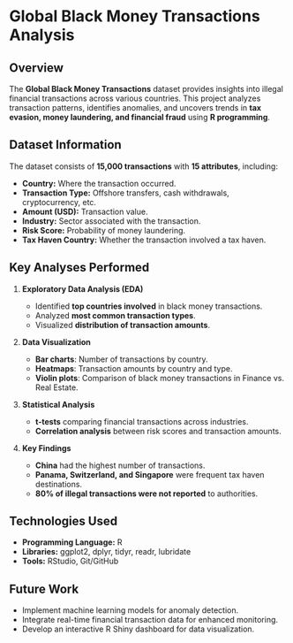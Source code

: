# Global Black Money Transactions Analysis

## Overview
The **Global Black Money Transactions** dataset provides insights into illegal financial transactions across various countries. This project analyzes transaction patterns, identifies anomalies, and uncovers trends in **tax evasion, money laundering, and financial fraud** using **R programming**.

## Dataset Information
The dataset consists of **15,000 transactions** with **15 attributes**, including:
- **Country:** Where the transaction occurred.
- **Transaction Type:** Offshore transfers, cash withdrawals, cryptocurrency, etc.
- **Amount (USD):** Transaction value.
- **Industry:** Sector associated with the transaction.
- **Risk Score:** Probability of money laundering.
- **Tax Haven Country:** Whether the transaction involved a tax haven.

## Key Analyses Performed
1. **Exploratory Data Analysis (EDA)**
   - Identified **top countries involved** in black money transactions.
   - Analyzed **most common transaction types**.
   - Visualized **distribution of transaction amounts**.

2. **Data Visualization**
   - **Bar charts**: Number of transactions by country.
   - **Heatmaps**: Transaction amounts by country and type.
   - **Violin plots**: Comparison of black money transactions in Finance vs. Real Estate.

3. **Statistical Analysis**
   - **t-tests** comparing financial transactions across industries.
   - **Correlation analysis** between risk scores and transaction amounts.

4. **Key Findings**
   - **China** had the highest number of transactions.
   - **Panama, Switzerland, and Singapore** were frequent tax haven destinations.
   - **80% of illegal transactions were not reported** to authorities.

## Technologies Used
- **Programming Language:** R
- **Libraries:** ggplot2, dplyr, tidyr, readr, lubridate
- **Tools:** RStudio, Git/GitHub

## Future Work
- Implement machine learning models for anomaly detection.
- Integrate real-time financial transaction data for enhanced monitoring.
- Develop an interactive R Shiny dashboard for data visualization.

